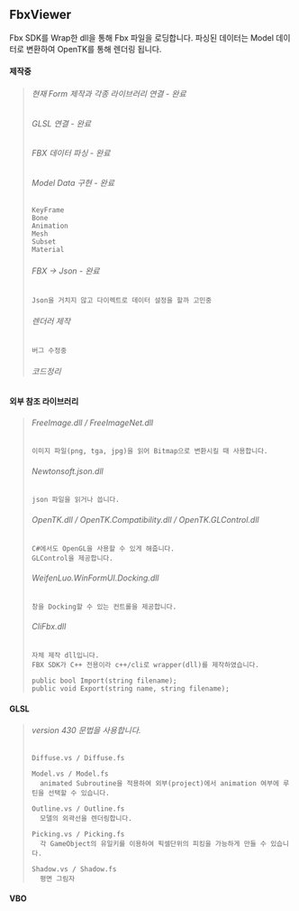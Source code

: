 ## FbxViewer
Fbx SDK를 Wrap한 dll을 통해 Fbx 파일을 로딩합니다.
파싱된 데이터는 Model 데이터로 변환하여 OpenTK를 통해 렌더링 됩니다.


  #### 제작중
  > ###### 현재 Form 제작과 각종 라이브러리 연결 - 완료
  > ###### GLSL 연결 - 완료
  > ###### FBX 데이터 파싱 - 완료
  > ###### Model Data 구현 - 완료
  >     KeyFrame
  >     Bone
  >     Animation
  >     Mesh
  >     Subset
  >     Material
  >
  > ###### FBX -> Json - 완료
  >     Json을 거치지 않고 다이렉트로 데이터 설정을 할까 고민중
  > ###### 렌더러 제작
  >     버그 수정중
  > ###### 코드정리


  #### 외부 참조 라이브러리
  >
  >   ###### FreeImage.dll / FreeImageNet.dll
  >     이미지 파일(png, tga, jpg)을 읽어 Bitmap으로 변환시킬 때 사용합니다.
  >
  >   ###### Newtonsoft.json.dll
  >     json 파일을 읽거나 씁니다.
  >
  >   ###### OpenTK.dll / OpenTK.Compatibility.dll / OpenTK.GLControl.dll
  >     C#에서도 OpenGL을 사용할 수 있게 해줍니다.
  >     GLControl을 제공합니다.
  >
  >   ###### WeifenLuo.WinFormUI.Docking.dll
  >     창을 Docking할 수 있는 컨트롤을 제공합니다.
  >
  >   ###### CliFbx.dll
  >     자체 제작 dll입니다.
  >     FBX SDK가 C++ 전용이라 c++/cli로 wrapper(dll)를 제작하였습니다.
  >
  >     public bool Import(string filename);
  >     public void Export(string name, string filename);
  >     


  #### GLSL
  >   ###### version 430 문법을 사용합니다.
  >     Diffuse.vs / Diffuse.fs
  >
  >     Model.vs / Model.fs
  >       animated Subroutine을 적용하여 외부(project)에서 animation 여부에 루틴을 선택할 수 있습니다.
  >
  >     Outline.vs / Outline.fs
  >       모델의 외곽선을 렌더링합니다.
  >
  >     Picking.vs / Picking.fs
  >       각 GameObject의 유일키를 이용하여 픽셀단위의 피킹을 가능하게 만들 수 있습니다.
  >
  >     Shadow.vs / Shadow.fs
  >       평면 그림자

  #### VBO
  >
  > 

